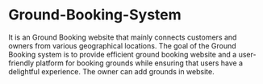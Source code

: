 # Ground-Booking-System
It is an Ground Booking website that mainly connects customers and owners from various geographical locations. The goal of the Ground Booking system is to provide efficient ground booking website and a user-friendly platform for booking grounds while ensuring that users have a delightful experience. The owner can add grounds in website.
